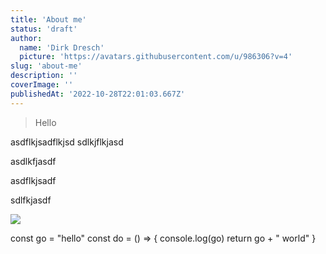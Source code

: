 ```yaml
---
title: 'About me'
status: 'draft'
author:
  name: 'Dirk Dresch'
  picture: 'https://avatars.githubusercontent.com/u/986306?v=4'
slug: 'about-me'
description: ''
coverImage: ''
publishedAt: '2022-10-28T22:01:03.667Z'
---
```


> Hello

asdflkjsadflkjsd sdlkjflkjasd

asdlkfjasdf

asdflkjsadf

sdlfkjasdf

![](/images/btn-pxls-flaneur-pattern-c5Nz.png)





const go = "hello" const do = () => { console.log(go) return go + " world" }

